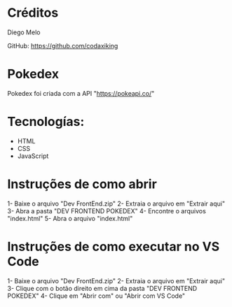 # Créditos

Diego Melo

GitHub: https://github.com/codaxiking

# Pokedex
Pokedex foi criada com a API "https://pokeapi.co/"

# Tecnologías:
- HTML
- CSS
- JavaScript

# Instruções de como abrir

1- Baixe o arquivo "Dev FrontEnd.zip"
2- Extraia o arquivo em "Extrair aqui"
3- Abra a pasta "DEV FRONTEND POKEDEX" 
4- Encontre o arquivos "index.html"
5- Abra o arquivo "index.html"

# Instruções de como executar no VS Code

1- Baixe o arquivo "Dev FrontEnd.zip"
2- Extraia o arquivo em "Extrair aqui"
3- Clique com o botão direito em cima da pasta "DEV FRONTEND POKEDEX"
4- Clique em "Abrir com" ou "Abrir com VS Code"
